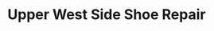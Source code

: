 ---
title: "Upper West Side Shoe Repair"
url: /new-york/upper-west-side-shoe-repair/
shop: shoes
---